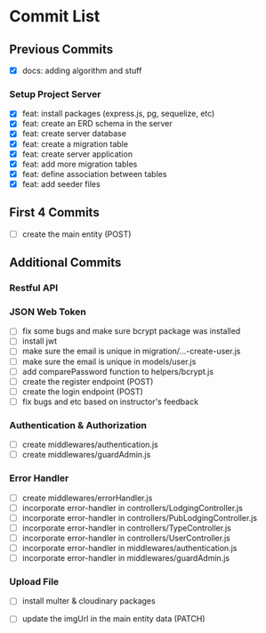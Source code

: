# Commit List
## Previous Commits
- [x] docs: adding algorithm and stuff
### Setup Project Server
- [x] feat: install packages (express.js, pg, sequelize, etc)
- [x] feat: create an ERD schema in the server
- [x] feat: create server database
- [x] feat: create a migration table
- [x] feat: create server application
- [x] feat: add more migration tables
- [x] feat: define association between tables
- [x] feat: add seeder files

## First 4 Commits
- [ ] create the main entity (POST)

## Additional Commits

### Restful API

### JSON Web Token
- [ ] fix some bugs and make sure bcrypt package was installed
- [ ] install jwt
- [ ] make sure the email is unique in migration/...-create-user.js
- [ ] make sure the email is unique in models/user.js
- [ ] add comparePassword function to helpers/bcrypt.js
- [ ] create the register endpoint (POST)
- [ ] create the login endpoint (POST)
- [ ] fix bugs and etc based on instructor's feedback

### Authentication & Authorization
- [ ] create middlewares/authentication.js
- [ ] create middlewares/guardAdmin.js

### Error Handler
- [ ] create middlewares/errorHandler.js
- [ ] incorporate error-handler in controllers/LodgingController.js
- [ ] incorporate error-handler in controllers/PubLodgingController.js
- [ ] incorporate error-handler in controllers/TypeController.js
- [ ] incorporate error-handler in controllers/UserController.js
- [ ] incorporate error-handler in middlewares/authentication.js
- [ ] incorporate error-handler in middlewares/guardAdmin.js

### Upload File
- [ ] install multer & cloudinary packages
- [ ] update the imgUrl in the main entity data (PATCH)

